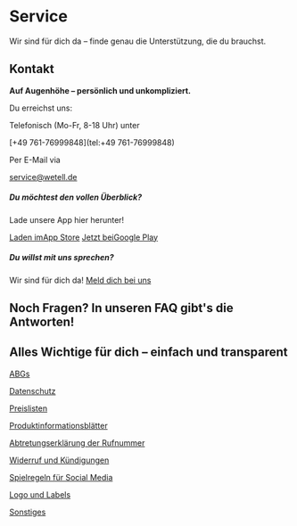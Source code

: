 Service
==========

Wir sind für dich da –
finde genau die Unterstützung,
die du brauchst.

Kontakt
----------

**Auf Augenhöhe – persönlich und unkompliziert.**

Du erreichst uns:

Telefonisch
(Mo-Fr, 8-18 Uhr) unter

[\+49 761-76999848](tel:+49 761-76999848)

Per E-Mail via

[service@wetell.de](mailto:service@wetell.de)

##### Du möchtest den vollen Überblick? #####

Lade unsere App hier herunter!

[Laden imApp Store](https://apps.apple.com/de/app/wetell/id6450259024) [Jetzt beiGoogle Play](https://play.google.com/store/apps/details?id=de.appsoluts.wetell)

##### Du willst mit uns sprechen? #####

Wir sind für dich da! [Meld dich bei uns](/service/kontakt/)

Noch Fragen?
 In unseren FAQ gibt's die Antworten!
----------

Alles Wichtige für dich – einfach und transparent
----------

[ABGs](/service/downloads/#agb)

[Datenschutz](/service/downloads/#datenschutz)

[Preislisten](/service/downloads/#preislisten)

[Produktinformationsblätter](/service/downloads/#pib)

[Abtretungserklärung der Rufnummer](/service/downloads/#abtretungserklaerung)

[Widerruf und Kündigungen](/service/downloads/#widerruf)

[Spielregeln für Social Media](/service/downloads/#social_media)

[Logo und Labels](/service/downloads/#logo_labels)

[Sonstiges](/service/downloads/#sonstiges)
